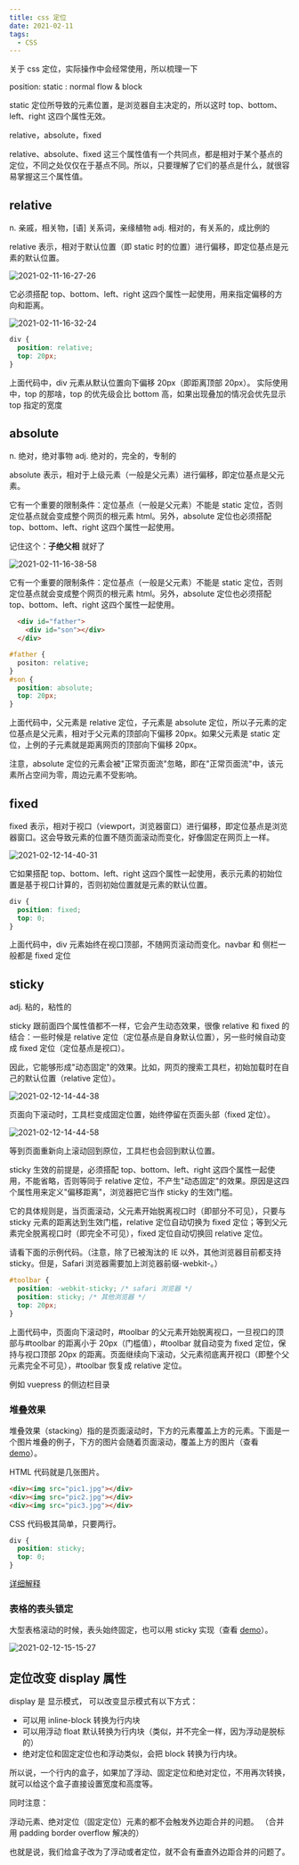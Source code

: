 ```yaml
---
title: css 定位
date: 2021-02-11
tags:
  - CSS
---
```


关于 css 定位，实际操作中会经常使用，所以梳理一下

position: static : normal flow & block

static 定位所导致的元素位置，是浏览器自主决定的，所以这时 top、bottom、left、right 这四个属性无效。

relative，absolute，fixed

relative、absolute、fixed 这三个属性值有一个共同点，都是相对于某个基点的定位，不同之处仅仅在于基点不同。所以，只要理解了它们的基点是什么，就很容易掌握这三个属性值。

## relative

n. 亲戚，相关物，[语] 关系词，亲缘植物
adj. 相对的，有关系的，成比例的

relative 表示，相对于默认位置（即 static 时的位置）进行偏移，即定位基点是元素的默认位置。

![2021-02-11-16-27-26](https://raw.githubusercontent.com/fengwei2002/Pictures_02/master/img/2021-02-11-16-27-26.png)

它必须搭配 top、bottom、left、right 这四个属性一起使用，用来指定偏移的方向和距离。

![2021-02-11-16-32-24](https://raw.githubusercontent.com/fengwei2002/Pictures_02/master/img/2021-02-11-16-32-24.png)

``` css
div {
  position: relative;
  top: 20px;
}
```

上面代码中，div 元素从默认位置向下偏移 20px（即距离顶部 20px）。
实际使用中，top 的那啥，top 的优先级会比 bottom 高，如果出现叠加的情况会优先显示 top 指定的宽度

## absolute

n. 绝对，绝对事物
adj. 绝对的，完全的，专制的

absolute 表示，相对于上级元素（一般是父元素）进行偏移，即定位基点是父元素。

它有一个重要的限制条件：定位基点（一般是父元素）不能是 static 定位，否则定位基点就会变成整个网页的根元素 html。另外，absolute 定位也必须搭配 top、bottom、left、right 这四个属性一起使用。

记住这个：**子绝父相** 就好了

![2021-02-11-16-38-58](https://raw.githubusercontent.com/fengwei2002/Pictures_02/master/img/2021-02-11-16-38-58.png)

它有一个重要的限制条件：定位基点（一般是父元素）不能是 static 定位，否则定位基点就会变成整个网页的根元素 html。另外，absolute 定位也必须搭配 top、bottom、left、right 这四个属性一起使用。

``` html
  <div id="father">
    <div id="son"></div>
  </div>

```

```css
#father {
  positon: relative;
}
#son {
  position: absolute;
  top: 20px;
}
```
上面代码中，父元素是 relative 定位，子元素是 absolute 定位，所以子元素的定位基点是父元素，相对于父元素的顶部向下偏移 20px。如果父元素是 static 定位，上例的子元素就是距离网页的顶部向下偏移 20px。

注意，absolute 定位的元素会被"正常页面流"忽略，即在"正常页面流"中，该元素所占空间为零，周边元素不受影响。

## fixed

fixed 表示，相对于视口（viewport，浏览器窗口）进行偏移，即定位基点是浏览器窗口。这会导致元素的位置不随页面滚动而变化，好像固定在网页上一样。

![2021-02-12-14-40-31](https://raw.githubusercontent.com/fengwei2002/Pictures_02/master/img/2021-02-12-14-40-31.png)

它如果搭配 top、bottom、left、right 这四个属性一起使用，表示元素的初始位置是基于视口计算的，否则初始位置就是元素的默认位置。

``` css
div {
  position: fixed;
  top: 0;
}
```
上面代码中，div 元素始终在视口顶部，不随网页滚动而变化。navbar 和 侧栏一般都是 fixed 定位

## sticky

adj. 粘的，粘性的

sticky 跟前面四个属性值都不一样，它会产生动态效果，很像 relative 和 fixed 的结合：一些时候是 relative 定位（定位基点是自身默认位置），另一些时候自动变成 fixed 定位（定位基点是视口）。

因此，它能够形成"动态固定"的效果。比如，网页的搜索工具栏，初始加载时在自己的默认位置（relative 定位）。

![2021-02-12-14-44-38](https://raw.githubusercontent.com/fengwei2002/Pictures_02/master/img/2021-02-12-14-44-38.png)

页面向下滚动时，工具栏变成固定位置，始终停留在页面头部（fixed 定位）。

![2021-02-12-14-44-58](https://raw.githubusercontent.com/fengwei2002/Pictures_02/master/img/2021-02-12-14-44-58.png)

等到页面重新向上滚动回到原位，工具栏也会回到默认位置。

sticky 生效的前提是，必须搭配 top、bottom、left、right 这四个属性一起使用，不能省略，否则等同于 relative 定位，不产生"动态固定"的效果。原因是这四个属性用来定义"偏移距离"，浏览器把它当作 sticky 的生效门槛。

它的具体规则是，当页面滚动，父元素开始脱离视口时（即部分不可见），只要与 sticky 元素的距离达到生效门槛，relative 定位自动切换为 fixed 定位；等到父元素完全脱离视口时（即完全不可见），fixed 定位自动切换回 relative 定位。

请看下面的示例代码。（注意，除了已被淘汰的 IE 以外，其他浏览器目前都支持 sticky。但是，Safari 浏览器需要加上浏览器前缀-webkit-。）

``` css
#toolbar {
  position: -webkit-sticky; /* safari 浏览器 */
  position: sticky; /* 其他浏览器 */
  top: 20px;
}
```

上面代码中，页面向下滚动时，#toolbar 的父元素开始脱离视口，一旦视口的顶部与#toolbar 的距离小于 20px（门槛值），#toolbar 就自动变为 fixed 定位，保持与视口顶部 20px 的距离。页面继续向下滚动，父元素彻底离开视口（即整个父元素完全不可见），#toolbar 恢复成 relative 定位。

例如 vuepress 的侧边栏目录

### 堆叠效果

堆叠效果（stacking）指的是页面滚动时，下方的元素覆盖上方的元素。下面是一个图片堆叠的例子，下方的图片会随着页面滚动，覆盖上方的图片（查看 [demo](https://jsbin.com/fegiqoquki/edit?html,css,output)）。

HTML 代码就是几张图片。

``` html
<div><img src="pic1.jpg"></div>
<div><img src="pic2.jpg"></div>
<div><img src="pic3.jpg"></div>
```

CSS 代码极其简单，只要两行。

``` css
div {
  position: sticky;
  top: 0;
}
```

[详细解释](https://dev.to/vinceumo/slide-stacking-effect-using-position-sticky-91f)

###  表格的表头锁定

大型表格滚动的时候，表头始终固定，也可以用 sticky 实现（查看 [demo](https://jsbin.com/decemanohe/edit?html,css,output)）。

![2021-02-12-15-15-27](https://raw.githubusercontent.com/fengwei2002/Pictures_02/master/img/2021-02-12-15-15-27.png)

## 定位改变 display 属性

display 是 显示模式， 可以改变显示模式有以下方式：
- 可以用 inline-block 转换为行内块
- 可以用浮动 float 默认转换为行内块（类似，并不完全一样，因为浮动是脱标的）
- 绝对定位和固定定位也和浮动类似，会把 block 转换为行内块。

所以说，一个行内的盒子，如果加了浮动、固定定位和绝对定位，不用再次转换，就可以给这个盒子直接设置宽度和高度等。

同时注意：

浮动元素、绝对定位（固定定位）元素的都不会触发外边距合并的问题。 （合并用 padding border overflow 解决的）

也就是说，我们给盒子改为了浮动或者定位，就不会有垂直外边距合并的问题了。